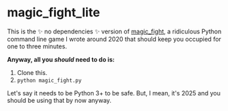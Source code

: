 # magic_fight_lite

This is the ✨ no dependencies ✨ version of [magic_fight](https://github.com/fialovy/magic_fight),
a ridiculous Python command line game I wrote around 2020 that should keep you occupied for one to three minutes.

**Anyway, all you _should_ need to do is:**
1. Clone this.
2. `python magic_fight.py`

Let's say it needs to be Python 3+ to be safe. But, I mean, it's 2025 and you should
be using that by now anyway.
